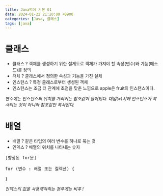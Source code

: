 ```yaml
---
title: Java먹어 기본 01
date: 2024-01-22 21:20:00 +0900
categories: [Java, 클래스]
tags: [java]
---
```



# 클래스

- 클래스 ? 객체를 생성하기 위한 설계도로 객체가 가져야 할 속성(변수)와 기능(메소드)를 정의
- 객체 ? 클래스에서 정의한 속성과 기능을 가진 실체
- 인스턴스 ? 특정 클래스로부터 생성된 객체 
- 인스턴스는 조금 더 관계에 초점을 맞춘 느낌으로 apple은 fruit의 인스턴스이다.

*변수에는 인스턴스의 위치를 가리키는 참조값이 들어있다. 대입(=)시에 인스턴스가 복사되는 것이 아니라 참조값만 복사된다.*

# 배열

- 배열 ? 같은 타입의 여러 변수를 하나로 묶는 것
- 인덱스 ? 배열의 위치를 나타내는 숫자

<pre>
[향상된 for문]

for (변수 : 배열 또는 컬렉션) {

}
</pre>
*인덱스의 값을 사용해야하는 경우에는 비추 !*


